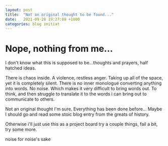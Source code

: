 ```yaml
---
layout: post
title:  "Not an original thought to be found..."
date:   2021-09-28 19:27:08 +1000
categories: blog initiat
---
```


<h1>Nope, nothing from me...</h1>

I don't know what this is supposed to be...thoughts and prayers, half hatched ideas.

There is chaos inside. A violence, restless anger. Taking up all of the space, yet it is completely silent. There is no inner monologue converting anything into words. No noise. Which makes it very difficult to bring words out. 
To think, and then struggle to translate it to the words i can bring out to communicate to others. 

Not an original thought I'm sure. Everything has been done before...
Maybe I should go and read some stoic blog entry from the greats of history. 

Otherwise i'll just use this as a project board
try a couple things, fail a bit, try some more. 

noise for noise's sake


